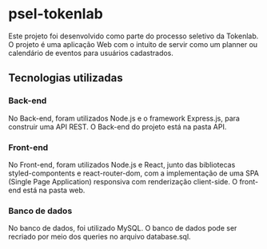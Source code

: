 # psel-tokenlab

Este projeto foi desenvolvido como parte do processo seletivo da Tokenlab. O projeto é uma aplicação Web com o intuito de servir como um planner ou calendário de eventos para usuários cadastrados.

## Tecnologias utilizadas

### Back-end
No Back-end, foram utilizados Node.js e o framework Express.js, para construir uma API REST. O Back-end do projeto está na pasta API.

### Front-end
No Front-end, foram utilizados Node.js e React, junto das bibliotecas styled-compontents e react-router-dom, com a implementação de uma SPA (Single Page Application) responsiva com renderização client-side.  O front-end está na pasta web.

### Banco de dados
No banco de dados, foi utilizado MySQL. O banco de dados pode ser recriado por meio dos queries no arquivo database.sql.